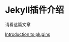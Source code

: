 # Jekyll插件介绍

请看这篇文章

[Introduction to plugins](https://learn.cloudcannon.com/jekyll/using-jekyll-plugins/)